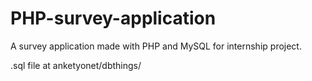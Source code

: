 # PHP-survey-application
A survey application made with PHP and MySQL for internship project.

.sql file at anketyonet/dbthings/
 

